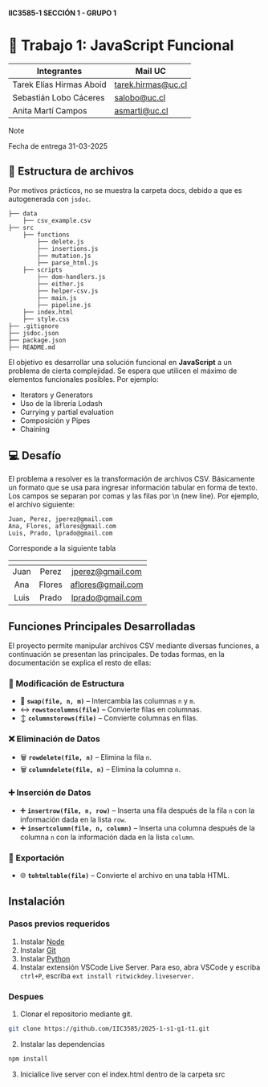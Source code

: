 #### IIC3585-1 SECCIÓN 1 - GRUPO 1
# 🤖 Trabajo 1: JavaScript Funcional

| Integrantes | Mail UC |
|-|-|
| Tarek Elías Hirmas Aboid | tarek.hirmas@uc.cl |
| Sebastián Lobo Cáceres | salobo@uc.cl|
| Anita Martí Campos | asmarti@uc.cl |

> [!NOTE]
> Fecha de entrega 31-03-2025

## 📁 Estructura de archivos
Por motivos prácticos, no se muestra la carpeta docs, debido a que es autogenerada con ```jsdoc```.
```
├── data
    ├── csv_example.csv
├── src
    ├── functions
        ├── delete.js
        ├── insertions.js
        ├── mutation.js
        ├── parse_html.js
    ├── scripts
        ├── dom-handlers.js
        ├── either.js
        ├── helper-csv.js
        ├── main.js
        ├── pipeline.js
    ├── index.html
    ├── style.css
├── .gitignore
├── jsdoc.json
├── package.json
├── README.md
```

El objetivo es desarrollar una solución funcional en **JavaScript** a un problema de cierta complejidad. Se espera que utilicen el máximo de elementos funcionales posibles. Por ejemplo:

* Iterators y Generators
* Uso de la librería Lodash
* Currying y partial evaluation
* Composición y Pipes
* Chaining

## 💻 Desafío

El problema a resolver es la transformación de archivos CSV.  Básicamente un formato que se usa para ingresar información tabular en forma de texto. Los campos se separan por comas y las filas por \n (new line). Por ejemplo, el archivo siguiente:

```
Juan, Perez, jperez@gmail.com
Ana, Flores, aflores@gmail.com
Luis, Prado, lprado@gmail.com
```

Corresponde a la siguiente tabla


| <!-- -->     | <!-- -->         | <!-- -->       |
|:------------:|:-----------------:|:-------------:|
|Juan | Perez  | jperez@gmail.com  |
|Ana  | Flores | aflores@gmail.com |
|Luis | Prado  | lprado@gmail.com  |


## Funciones Principales Desarrolladas

El proyecto permite manipular archivos CSV mediante diversas funciones, a continuación se presentan las principales. De todas formas, en la documentación se explica el resto de ellas:  

### 🔄 Modificación de Estructura  
- 🔀 **`swap(file, n, m)`** – Intercambia las columnas `n` y `m`.  
- ↔️ **`rowstocolumns(file)`** – Convierte filas en columnas.  
- ↕️ **`columnstorows(file)`** – Convierte columnas en filas.  

### ❌ Eliminación de Datos  
- 🗑️ **`rowdelete(file, n)`** – Elimina la fila `n`.  
- 🗑️ **`columndelete(file, n)`** – Elimina la columna `n`.  

### ➕ Inserción de Datos  
- ➕ **`insertrow(file, n, row)`** – Inserta una fila después de la fila `n` con la información dada en la lista `row`.  
- ➕ **`insertcolumn(file, n, column)`** – Inserta una columna después de la columna `n` con la información dada en la lista `column`.  

### 📄 Exportación  
- 🌐 **`tohtmltable(file)`** – Convierte el archivo en una tabla HTML.  



## Instalación

### Pasos previos requeridos
1. Instalar [Node](https://nodejs.org/en)
2. Instalar [Git](https://git-scm.com/)
3. Instalar [Python](https://www.python.org/)
4. Instalar extensión VSCode Live Server. Para eso, abra VSCode y escriba ```ctrl+P```, escriba ```ext install ritwickdey.liveserver.```

### Despues
1. Clonar el repositorio mediante git.
```bash
git clone https://github.com/IIC3585/2025-1-s1-g1-t1.git
```
2. Instalar las dependencias
```bash
npm install
```
3. Inicialice live server con el index.html dentro de la carpeta src
